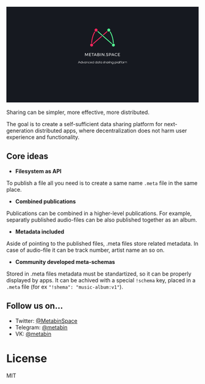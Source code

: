 ![](/_banner.png)

Sharing can be simpler, more effective, more distributed.

The goal is to create a self-sufficient data sharing platform for next-generation distributed apps, where decentralization does not harm user experience and functionality.

## Core ideas

- **Filesystem as API**

To publish a file all you need is to create a same name `.meta` file in the same place.

- **Combined publications**

Publications can be combined in a higher-level publications. For example, separatly published audio-files can be also published together as an album.

- **Metadata included**

Aside of pointing to the published files, .meta files store related metadata. In case of audio-file it can be track number, artist name an so on.

- **Community developed meta-schemas**

Stored in .meta files metadata must be standartized, so it can be properly displayed by apps. It can be achived with a special `!schema` key, placed in a `.meta` file (for ex `"!shema": "music-album:v1"`).

## Follow us on...

- Twitter: [@MetabinSpace](http://twitter.com/MetabinSpace)
- Telegram: [@metabin](http://t.me/metabin)
- VK: [@metabin](http://vk.com/metabin)

# License
MIT
